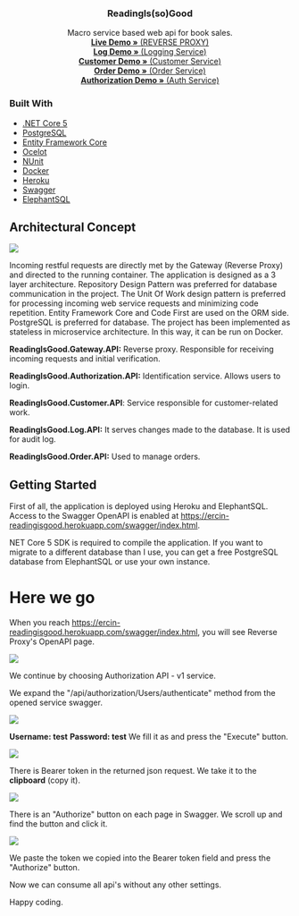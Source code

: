   <h3 align="center">ReadingIs(so)Good</h3>

  <p align="center">
    Macro service based web api for book sales.
    <br />
    <a href="https://ercin-readingisgood.herokuapp.com/swagger/index.html"><strong>Live Demo »</strong> (REVERSE PROXY)</a>
    <br />
    <a href="https://ercin-readingisgood-log.herokuapp.com/swagger/index.html"><strong>Log Demo »</strong> (Logging Service)</a>
    <br />
    <a href="https://ercin-readingisgood-customer.herokuapp.com/swagger/index.html"><strong>Customer Demo »</strong> (Customer Service)</a>
    <br />
    <a href="https://ercin-readingisgood-order.herokuapp.com/swagger/index.html"><strong>Order Demo »</strong> (Order Service)</a>
    <br />
    <a href="https://ercin-readingisgood-auth.herokuapp.com/swagger/index.html"><strong>Authorization Demo »</strong> (Auth Service)</a>  
  </p>

### Built With

* [.NET Core 5](https://en.wikipedia.org/wiki/.NET_Core)
* [PostgreSQL](https://www.postgresql.org/)
* [Entity Framework Core](https://en.wikipedia.org/wiki/Entity_Framework)
* [Ocelot](https://github.com/ThreeMammals/Ocelot)
* [NUnit](https://nunit.org/)
* [Docker](https://www.docker.com/)
* [Heroku](https://www.heroku.com/)
* [Swagger](https://swagger.io/)
* [ElephantSQL](https://www.elephantsql.com/)

## Architectural Concept

![](https://github.com/ErcinDedeoglu/ReadingIsGood/raw/main/assets/Network%20Tapology.png)

Incoming restful requests are directly met by the Gateway (Reverse Proxy) and directed to the running container. The application is designed as a 3 layer architecture. Repository Design Pattern was preferred for database communication in the project. The Unit Of Work design pattern is preferred for processing incoming web service requests and minimizing code repetition. Entity Framework Core and Code First are used on the ORM side. PostgreSQL is preferred for database. The project has been implemented as stateless in microservice architecture. In this way, it can be run on Docker.

**ReadingIsGood.Gateway.API:** Reverse proxy. Responsible for receiving incoming requests and initial verification.

**ReadingIsGood.Authorization.API:** Identification service. Allows users to login.

**ReadingIsGood.Customer.API**: Service responsible for customer-related work.

**ReadingIsGood.Log.API:** It serves changes made to the database. It is used for audit log.

**ReadingIsGood.Order.API:** Used to manage orders.

## Getting Started

First of all, the application is deployed using Heroku and ElephantSQL. Access to the Swagger OpenAPI is enabled at https://ercin-readingisgood.herokuapp.com/swagger/index.html.

NET Core 5 SDK is required to compile the application. If you want to migrate to a different database than I use, you can get a free PostgreSQL database from ElephantSQL or use your own instance.

# Here we go

When you reach https://ercin-readingisgood.herokuapp.com/swagger/index.html, you will see Reverse Proxy's OpenAPI page.

![](https://github.com/ErcinDedeoglu/ReadingIsGood/raw/main/assets/OpenAPI%20Service%20Selection.png)

We continue by choosing Authorization API - v1 service.

We expand the "/api/authorization/Users/authenticate" method from the opened service swagger.

![](https://github.com/ErcinDedeoglu/ReadingIsGood/raw/main/assets/OpenAPI%20Auth-1.png)

**Username: test**
**Password: test**
We fill it as and press the "Execute" button.

![](https://github.com/ErcinDedeoglu/ReadingIsGood/raw/main/assets/OpenAPI%20Auth-2.png)

There is Bearer token in the returned json request. We take it to the **clipboard** (copy it).

![](https://github.com/ErcinDedeoglu/ReadingIsGood/raw/main/assets/OpenAPI%20Auth-3.png)

There is an "Authorize" button on each page in Swagger. We scroll up and find the button and click it.

![](https://github.com/ErcinDedeoglu/ReadingIsGood/raw/main/assets/OpenAPI%20Auth-4.png)

We paste the token we copied into the Bearer token field and press the "Authorize" button.

Now we can consume all api's without any other settings.

Happy coding.
